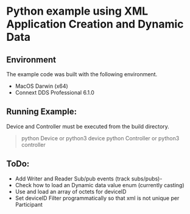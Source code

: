 # Python example using XML Application Creation and Dynamic Data

## Environment
The example code was built with the following environment.

* MacOS Darwin (x64)
* Connext DDS Professional 6.1.0 

## Running Example:
Device and Controller must be executed from the build directory.
> python Device or python3 device
> python Controller or python3 controller

## ToDo:
- Add Writer and Reader Sub/pub events (track subs/pubs)- 
- Check how to load an Dynamic data value enum (currently casting)
- Use and load an array of octets for deviceID
- Set deviceID Filter programmatically so that xml is not unique per Participant


